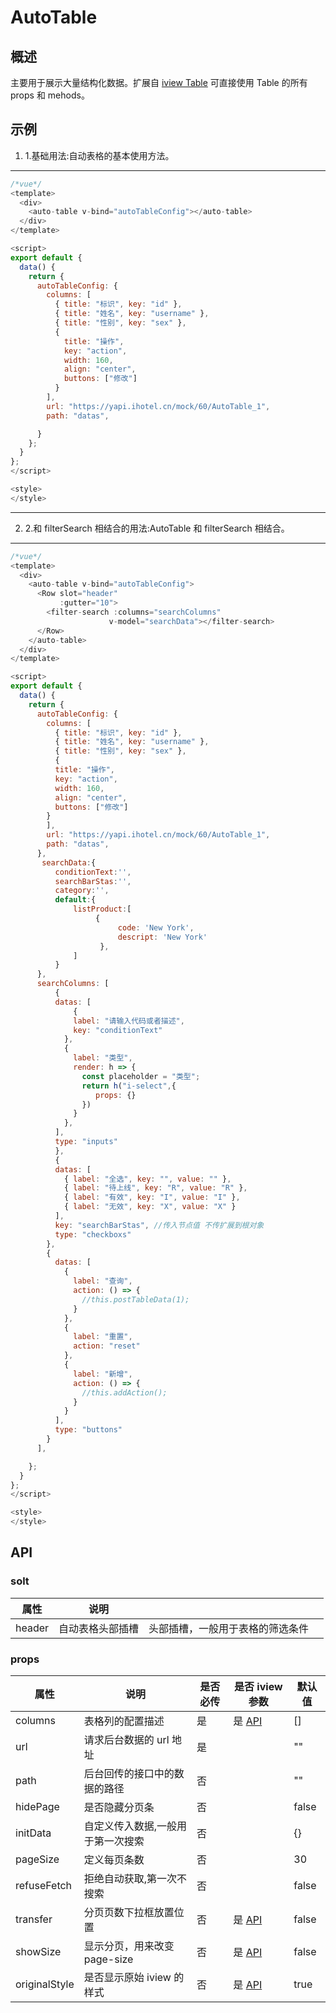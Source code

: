 # AutoTable

## 概述

主要用于展示大量结构化数据。扩展自 [iview Table](https://www.iviewui.com/components/table) 可直接使用 Table 的所有 props 和 mehods。

## 示例

1. 1.基础用法:自动表格的基本使用方法。

---

```javascript
/*vue*/
<template>
  <div>
    <auto-table v-bind="autoTableConfig"></auto-table>
  </div>
</template>

<script>
export default {
  data() {
    return {
      autoTableConfig: {
        columns: [
          { title: "标识", key: "id" },
          { title: "姓名", key: "username" },
          { title: "性别", key: "sex" },
          {
            title: "操作",
            key: "action",
            width: 160,
            align: "center",
            buttons: ["修改"]
          }
        ],
        url: "https://yapi.ihotel.cn/mock/60/AutoTable_1",
        path: "datas",

      }
    };
  }
};
</script>

<style>
</style>
```

---

2. 2.和 filterSearch 相结合的用法:AutoTable 和 filterSearch 相结合。

---

```javascript
/*vue*/
<template>
  <div>
    <auto-table v-bind="autoTableConfig">
      <Row slot="header"
           :gutter="10">
        <filter-search :columns="searchColumns"
                      v-model="searchData"></filter-search>
      </Row>
    </auto-table>
  </div>
</template>

<script>
export default {
  data() {
    return {
      autoTableConfig: {
        columns: [
          { title: "标识", key: "id" },
          { title: "姓名", key: "username" },
          { title: "性别", key: "sex" },
          {
          title: "操作",
          key: "action",
          width: 160,
          align: "center",
          buttons: ["修改"]
        }
        ],
        url: "https://yapi.ihotel.cn/mock/60/AutoTable_1",
        path: "datas",
      },
       searchData:{
          conditionText:'',
          searchBarStas:'',
          category:'',
          default:{
              listProduct:[
                   {
                        code: 'New York',
                        descript: 'New York'
                    },
              ]
          }
      },
      searchColumns: [
          {
          datas: [
              {
              label: "请输入代码或者描述",
              key: "conditionText"
            },
            {
              label: "类型",
              render: h => {
                const placeholder = "类型";
                return h("i-select",{
                   props: {}
                })
              }
            },
          ],
          type: "inputs"
          },
          {
          datas: [
            { label: "全选", key: "", value: "" },
            { label: "待上线", key: "R", value: "R" },
            { label: "有效", key: "I", value: "I" },
            { label: "无效", key: "X", value: "X" }
          ],
          key: "searchBarStas", //传入节点值 不传扩展到根对象
          type: "checkboxs"
        },
        {
          datas: [
            {
              label: "查询",
              action: () => {
                //this.postTableData(1);
              }
            },
            {
              label: "重置",
              action: "reset"
            },
            {
              label: "新增",
              action: () => {
                //this.addAction();
              }
            }
          ],
          type: "buttons"
        }
      ],

    };
  }
};
</script>

<style>
</style>
```

## API

### solt

| 属性   | 说明             |                                  |     |
| ------ | ---------------- | -------------------------------- | --- |
| header | 自动表格头部插槽 | 头部插槽，一般用于表格的筛选条件 |     |

### props

| 属性          | 说明                              | 是否必传 | 是否 iview 参数                                              | 默认值 |
| ------------- | --------------------------------- | -------- | ------------------------------------------------------------ | ------ |
| columns       | 表格列的配置描述                  | 是       | 是 [API](https://www.iviewui.com/components/table#API)       | []     |
| url           | 请求后台数据的 url 地址           | 是       |                                                              | ""     |
| path          | 后台回传的接口中的数据的路径      | 否       |                                                              | ""     |
| hidePage      | 是否隐藏分页条                    | 否       |                                                              | false  |
| initData      | 自定义传入数据,一般用于第一次搜索 | 否       |                                                              | {}     |
| pageSize      | 定义每页条数                      | 否       |                                                              | 30     |
| refuseFetch   | 拒绝自动获取,第一次不搜索         | 否       |                                                              | false  |
| transfer      | 分页页数下拉框放置位置            | 否       | 是 [API](https://www.iviewui.com/components/page#Page_props) | false  |
| showSize      | 显示分页，用来改变 page-size      | 否       | 是 [API](https://www.iviewui.com/components/page#Page_props) | false  |
| originalStyle | 是否显示原始 iview 的样式         | 否       | 是 [API](https://www.iviewui.com/components/page#Page_props) | true   |
